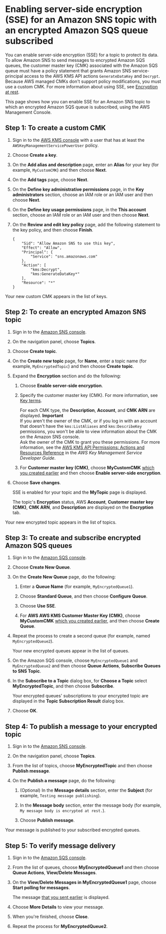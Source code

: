 # Enabling server\-side encryption \(SSE\) for an Amazon SNS topic with an encrypted Amazon SQS queue subscribed<a name="sns-enable-encryption-for-topic-sqs-queue-subscriptions"></a>

You can enable server\-side encryption \(SSE\) for a topic to protect its data\. To allow Amazon SNS to send messages to encrypted Amazon SQS queues, the customer master key \(CMK\) associated with the Amazon SQS queue must have a policy statement that grants Amazon SNS service\-principal access to the AWS KMS API actions `GenerateDataKey` and `Decrypt`\. Because AWS managed CMKs don't support policy modifications, you must use a custom CMK\. For more information about using SSE, see [Encryption at rest](sns-server-side-encryption.md)\.

This page shows how you can enable SSE for an Amazon SNS topic to which an encrypted Amazon SQS queue is subscribed, using the AWS Management Console\.

## Step 1: To create a custom CMK<a name="create-custom-cmk"></a>

1. Sign in to the [AWS KMS console](https://console.aws.amazon.com/kms/) with a user that has at least the `AWSKeyManagementServicePowerUser` policy\.

1. Choose **Create a key**\.

1. On the **Add alias and description** page, enter an **Alias** for your key \(for example, `MyCustomCMK`\) and then choose **Next**\.

1. On the **Add tags** page, choose **Next**\.

1. On the **Define key administrative permissions** page, in the **Key administrators** section, choose an IAM role or an IAM user and then choose **Next**\.

1. On the **Define key usage permissions** page, in the **This account** section, choose an IAM role or an IAM user and then choose **Next**\.

1. On the **Review and edit key policy** page, add the following statement to the key policy, and then choose **Finish**\.

   ```
   {
       "Sid": "Allow Amazon SNS to use this key",
       "Effect": "Allow",
       "Principal": {
           "Service": "sns.amazonaws.com"
       },
       "Action": [
           "kms:Decrypt",
           "kms:GenerateDataKey*"
       ],
       "Resource": "*"
   }
   ```

Your new custom CMK appears in the list of keys\.

## Step 2: To create an encrypted Amazon SNS topic<a name="create-encrypted-topic"></a>

1. Sign in to the [Amazon SNS console](https://console.aws.amazon.com/sns/home)\.

1. On the navigation panel, choose **Topics**\.

1. Choose **Create topic**\.

1. On the **Create new topic** page, for **Name**, enter a topic name \(for example, `MyEncryptedTopic`\) and then choose **Create topic**\.

1. Expand the **Encryption** section and do the following: 

   1. Choose **Enable server\-side encryption**\.

   1. Specify the customer master key \(CMK\)\. For more information, see [Key terms](sns-server-side-encryption.md#sse-key-terms)\.

      For each CMK type, the **Description**, **Account**, and **CMK ARN** are displayed\.
**Important**  
If you aren't the owner of the CMK, or if you log in with an account that doesn't have the `kms:ListAliases` and `kms:DescribeKey` permissions, you won't be able to view information about the CMK on the Amazon SNS console\.  
Ask the owner of the CMK to grant you these permissions\. For more information, see the [AWS KMS API Permissions: Actions and Resources Reference](https://docs.aws.amazon.com/kms/latest/developerguide/kms-api-permissions-reference.html) in the *AWS Key Management Service Developer Guide*\.

   1. For **Customer master key \(CMK\)**, choose **MyCustomCMK** [which you created earlier](#create-custom-cmk) and then choose **Enable server\-side encryption**\.

1. Choose **Save changes**\.

   SSE is enabled for your topic and the **MyTopic** page is displayed\.

   The topic's **Encryption** status, AWS **Account**, **Customer master key \(CMK\)**, **CMK ARN**, and **Description** are displayed on the **Encryption** tab\.

Your new encrypted topic appears in the list of topics\.

## Step 3: To create and subscribe encrypted Amazon SQS queues<a name="create-encrypted-queue"></a>

1. Sign in to the [Amazon SQS console](https://console.aws.amazon.com/sqs/)\.

1. Choose **Create New Queue**\.

1. On the **Create New Queue** page, do the following:

   1. Enter a **Queue Name** \(for example, `MyEncryptedQueue1`\)\.

   1. Choose **Standard Queue**, and then choose **Configure Queue**\.

   1. Choose **Use SSE**\.

   1. For **AWS AWS KMS Customer Master Key \(CMK\)**, choose **MyCustomCMK** [which you created earlier](#create-custom-cmk), and then choose **Create Queue**\.

1. Repeat the process to create a second queue \(for example, named `MyEncryptedQueue2`\)\.

   Your new encrypted queues appear in the list of queues\.

1. On the Amazon SQS console, choose `MyEncryptedQueue1` and `MyEncryptedQueue2` and then choose **Queue Actions**, **Subscribe Queues to SNS Topic**\.

1. In the **Subscribe to a Topic** dialog box, for **Choose a Topic** select **MyEncryptedTopic**, and then choose **Subscribe**\.

   Your encrypted queues' subscriptions to your encrypted topic are displayed in the **Topic Subscription Result** dialog box\.

1. Choose **OK**\.

## Step 4: To publish a message to your encrypted topic<a name="publish-to-encrypted-topic"></a>

1. Sign in to the [Amazon SNS console](https://console.aws.amazon.com/sns/home)\.

1. On the navigation panel, choose **Topics**\.

1. From the list of topics, choose **MyEncryptedTopic** and then choose **Publish message**\.

1. On the **Publish a message** page, do the following:

   1. \(Optional\) In the **Message details** section, enter the **Subject** \(for example, `Testing message publishing`\)\.

   1. In the **Message body** section, enter the message body \(for example, `My message body is encrypted at rest.`\)\.

   1. Choose **Publish message**\.

Your message is published to your subscribed encrypted queues\.

## Step 5: To verify message delivery<a name="verify-message-delivery"></a>

1. Sign in to the [Amazon SQS console](https://console.aws.amazon.com/sqs/)\.

1. From the list of queues, choose **MyEncryptedQueue1** and then choose **Queue Actions**, **View/Delete Messages**\.

1. On the **View/Delete Messages in MyEncryptedQueue1** page, choose **Start polling for messages**\.

   The message [that you sent earlier](#publish-to-encrypted-topic) is displayed\.

1. Choose **More Details** to view your message\.

1. When you're finished, choose **Close**\.

1. Repeat the process for **MyEncryptedQueue2**\.